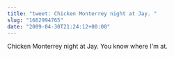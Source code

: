 ```yaml
---
title: "tweet: Chicken Monterrey night at Jay. "
slug: "1662994765"
date: "2009-04-30T21:24:12+00:00"
---
```

Chicken Monterrey night at Jay. You know where I'm at.